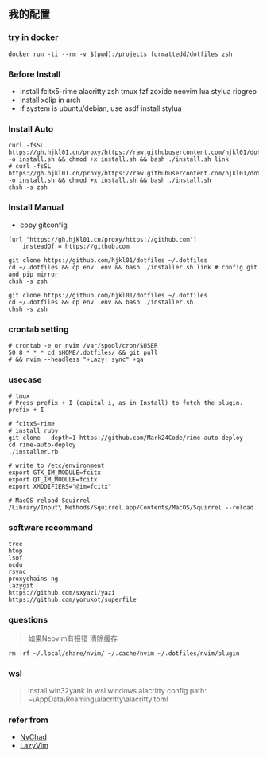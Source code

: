 ## 我的配置

### try in docker

```
docker run -ti --rm -v $(pwd):/projects formattedd/dotfiles zsh
```

### Before Install
- install fcitx5-rime alacritty zsh tmux fzf zoxide neovim lua stylua ripgrep
- install xclip in arch
- if system is ubuntu/debian, use asdf install stylua

### Install Auto

```shell
curl -fsSL https://gh.hjkl01.cn/proxy/https://raw.githubusercontent.com/hjkl01/dotfiles/refs/heads/master/installer.sh -o install.sh && chmod +x install.sh && bash ./install.sh link
# curl -fsSL https://gh.hjkl01.cn/proxy/https://raw.githubusercontent.com/hjkl01/dotfiles/refs/heads/master/installer.sh -o install.sh && chmod +x install.sh && bash ./install.sh
chsh -s zsh
```

### Install Manual 
- copy gitconfig

```shell
[url "https://gh.hjkl01.cn/proxy/https://github.com"]
	insteadOf = https://github.com
```

```shell
git clone https://github.com/hjkl01/dotfiles ~/.dotfiles
cd ~/.dotfiles && cp env .env && bash ./installer.sh link # config git and pip mirror
chsh -s zsh
```

```shell
git clone https://github.com/hjkl01/dotfiles ~/.dotfiles
cd ~/.dotfiles && cp env .env && bash ./installer.sh
chsh -s zsh
```

### crontab setting

```shell
# crontab -e or nvim /var/spool/cron/$USER
50 8 * * * cd $HOME/.dotfiles/ && git pull
# && nvim --headless "+Lazy! sync" +qa
```

### usecase

```shell
# tmux
# Press prefix + I (capital i, as in Install) to fetch the plugin.
prefix + I

# fcitx5-rime
# install ruby
git clone --depth=1 https://github.com/Mark24Code/rime-auto-deploy
cd rime-auto-deploy
./installer.rb

# write to /etc/environment
export GTK_IM_MODULE=fcitx
export QT_IM_MODULE=fcitx
export XMODIFIERS="@im=fcitx"

# MacOS reload Squirrel
/Library/Input\ Methods/Squirrel.app/Contents/MacOS/Squirrel --reload
```

### software recommand

```shell
tree
htop
lsof
ncdu
rsync
proxychains-ng
lazygit
https://github.com/sxyazi/yazi
https://github.com/yorukot/superfile
```

### questions

> 如果Neovim有报错 清除缓存

```shell
rm -rf ~/.local/share/nvim/ ~/.cache/nvim ~/.dotfiles/nvim/plugin
```

### wsl

> install win32yank in wsl
> windows alacritty config path: ~\AppData\Roaming\alacritty\alacritty.toml

### refer from

- [NvChad](https://github.com/NvChad/NvChad)
- [LazyVim](https://github.com/LazyVim/LazyVim)
